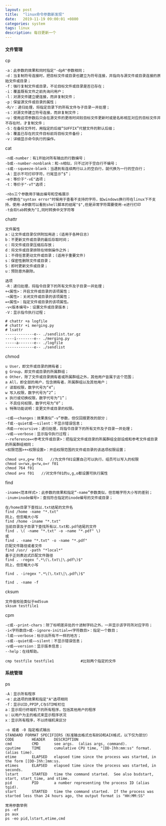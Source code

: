 ```yaml
---
layout: post
title:  "linux命令参数新发现"
date:   2019-11-19 09:00:01 +0800
categories: system
tags: linux
description: 每日更新一个
---
```

#### 文件管理

cp

    -a：此参数的效果和同时指定"-dpR"参数相同；
    -d：当复制符号连接时，把目标文件或目录也建立为符号连接，并指向与源文件或目录连接的原始文件或目录；
    -f：强行复制文件或目录，不论目标文件或目录是否已存在；
    -i：覆盖既有文件之前先询问用户；
    -l：对源文件建立硬连接，而非复制文件；
    -p：保留源文件或目录的属性；
    -R/r：递归处理，将指定目录下的所有文件与子目录一并处理；
    -s：对源文件建立符号连接，而非复制文件；
    -u：使用这项参数后只会在源文件的更改时间较目标文件更新时或是名称相互对应的目标文件并不存在时，才复制文件；
    -S：在备份文件时，用指定的后缀“SUFFIX”代替文件的默认后缀；
    -b：覆盖已存在的文件目标前将目标文件备份；
    -v：详细显示命令执行的操作。

cat

    -n或-number：有1开始对所有输出的行数编号；
    -b或--number-nonblank：和-n相似，只不过对于空白行不编号；
    -s或--squeeze-blank：当遇到有连续两行以上的空白行，就代换为一行的空白行；
    -A：显示不可打印字符，行尾显示“$”；
    -e：等价于"-vE"选项；
    -t：等价于"-vT"选项；

    -nbs三个参数用于输出编号和空格展示
    -e参数在"syntax error"时候用于查看不支持的字符，如windows换行符在linux下不支持，使用-A参数可以看到shell脚本的结尾"$",但是异常字符需要使用-e进行打印
    -t会将tab转换为^I,同时转换中文字符等

chattr

    文件属性
    a：让文件或目录仅供附加用途；(适用于各种日志)
    b：不更新文件或目录的最后存取时间；
    c：将文件或目录压缩后存放；
    d：将文件或目录排除在倾倒操作之外；
    i：不得任意更动文件或目录；(适用于重要文件)
    s：保密性删除文件或目录；
    S：即时更新文件或目录；
    u：预防意外删除。

    选项
    -R：递归处理，将指令目录下的所有文件及子目录一并处理；
    +<属性>：开启文件或目录的该项属性；
    -<属性>：关闭文件或目录的该项属性；
    =<属性>：指定文件或目录的该项属性。
    -v<版本编号>：设置文件或目录版本；
    -V：显示指令执行过程；

    # chattr +a logfile
    # chattr +i merging.py
    # lsattr
    -------------e-- ./sendlist.tar.gz
    ----i--------e-- ./merging.py
    -----a-------e-- ./logfile
    -------------e-- ./sendlist

chmod

    u User，即文件或目录的拥有者；
    g Group，即文件或目录的所属群组；
    o Other，除了文件或目录拥有者或所属群组之外，其他用户皆属于这个范围；
    a All，即全部的用户，包含拥有者，所属群组以及其他用户；
    r 读取权限，数字代号为“4”;
    w 写入权限，数字代号为“2”；
    x 执行或切换权限，数字代号为“1”；
    - 不具任何权限，数字代号为“0”；
    s 特殊功能说明：变更文件或目录的权限。

    -c或——changes：效果类似“-v”参数，但仅回报更改的部分；
    -f或--quiet或——silent：不显示错误信息；
    -R或——recursive：递归处理，将指令目录下的所有文件及子目录一并处理；
    -v或——verbose：显示指令执行过程；
    --reference=<参考文件或目录>：把指定文件或目录的所属群组全部设成和参考文件或目录的所属群组相同；
    <权限范围>+<权限设置>：开启权限范围的文件或目录的该选项权限设置；

    chmod u+x,g+w f01　　//为文件f01设置自己可以执行，组员可以写入的权限
    chmod u=rwx,g=rw,o=r f01
    chmod 764 f01
    chmod a+x f01　　//对文件f01的u,g,o都设置可执行属性

find

    -iname<范本样式>：此参数的效果和指定“-name”参数类似，但忽略字符大小写的差别；
    -inum<inode编号>：查找符合指定的inode编号的文件或目录；

    在/home目录下查找以.txt结尾的文件名
    find /home -name "*.txt"
    同上，但忽略大小写
    find /home -iname "*.txt"
    当前目录及子目录下查找所有以.txt和.pdf结尾的文件
    find . \( -name "*.txt" -o -name "*.pdf" \)
    或
    find . -name "*.txt" -o -name "*.pdf"
    匹配文件路径或者文件
    find /usr/ -path "*local*"
    基于正则表达式匹配文件路径
    find . -regex ".*\(\.txt\|\.pdf\)$"
    同上，但忽略大小写

    find . -iregex ".*\(\.txt\|\.pdf\)$"

    find . -name -f


cksum

    文件值校验类似于md5sum
    sksum testfile1

cpm

    -c或--print-chars：除了标明差异处的十进制字码之外，一并显示该字符所对应字符；
    -i<字符数目>或--ignore-initial=<字符数目>：指定一个数目；
    -l或——verbose：标示出所有不一样的地方；
    -s或--quiet或——silent：不显示错误信息；
    -v或——version：显示版本信息；
    --help：在线帮助。

    cmp testfile testfile1            #比较两个指定的文件

#### 系统管理

  ps

    -A：显示所有程序
    -e：此选项的效果和指定"A"选项相同
    -f：显示UID,PPIP,C与STIME栏位
    a：显示现行终端机下的所有程序，包括其他用户的程序
    u：以用户为主的格式来显示程序状况
    x：显示所有程序，不以终端机来区分

    -o 或者 -0 指定格式输出
    STANDARD FORMAT SPECIFIERS（标准输出格式也有BSD和AIX格式，以下仅为部分）
    CODE        HEADER    DESCRIPTION
    cmd         CMD       see args.  (alias args, command).
    cputime     TIME      cumulative CPU time, "[DD-]hh:mm:ss" format.  (alias time).
    etime       ELAPSED   elapsed time since the process was started, in the form [[DD-]hh:]mm:ss.
    etimes      ELAPSED   elapsed time since the process was started, in seconds.
    lstart      STARTED   time the command started.  See also bsdstart, start, start_time, and stime.
    pid         PID       a number representing the process ID (alias tgid).
    start       STARTED   time the command started.  If the process was started less than 24 hours ago, the output format is "HH:MM:SS"

    常用参数举例
    ps -ef
    ps aux
    ps -eo pid,lstart,etime,cmd
